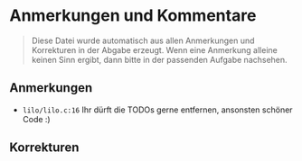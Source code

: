 # Anmerkungen und Kommentare
> Diese Datei wurde automatisch aus allen Anmerkungen und Korrekturen in der Abgabe erzeugt.
> Wenn eine Anmerkung alleine keinen Sinn ergibt, dann bitte in der passenden Aufgabe nachsehen.

## Anmerkungen
 * `lilo/lilo.c:16` Ihr dürft die TODOs gerne entfernen, ansonsten schöner Code :)


## Korrekturen

